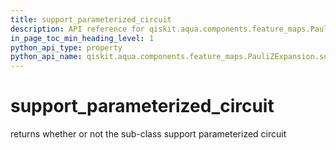 ```yaml
---
title: support_parameterized_circuit
description: API reference for qiskit.aqua.components.feature_maps.PauliZExpansion.support_parameterized_circuit
in_page_toc_min_heading_level: 1
python_api_type: property
python_api_name: qiskit.aqua.components.feature_maps.PauliZExpansion.support_parameterized_circuit
---
```


# support\_parameterized\_circuit

returns whether or not the sub-class support parameterized circuit

